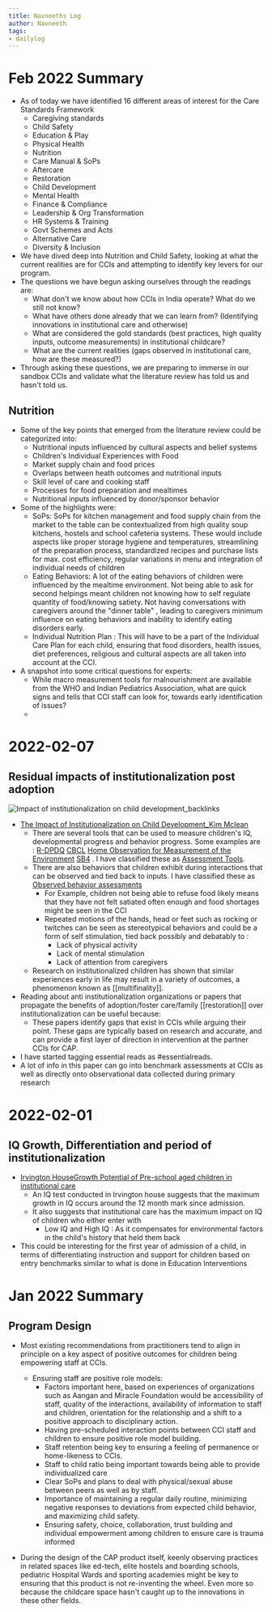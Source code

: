 ```yaml
---
title: Navneeths Log
author: Navneeth
tags:
- dailylog
---
```


# Feb 2022 Summary
- As of today we have identified 16 different areas of interest for the Care Standards Framework
	- Caregiving standards
	- Child Safety
	- Education & Play
	- Physical Health
	- Nutrition
	- Care Manual & SoPs
	- Aftercare
	- Restoration
	- Child Development
	- Mental Health
	- Finance & Compliance
	- Leadership & Org Transformation
	- HR Systems & Training
	- Govt Schemes and Acts
	- Alternative Care
	- Diversity & Inclusion
- We have dived deep into Nutrition and Child Safety, looking at what the current realities are for CCIs and attempting to identify key levers for our program.
-  The questions we have begun asking ourselves through the readings are: 
	- What don't we know about how CCIs in India operate? What do we still not know?
	- What have others done already that we can learn from? (Identifying innovations in institutional care and otherwise)
	- What are considered the gold standards (best practices, high quality inputs, outcome measurements) in institutional childcare?
	- What are the current realities (gaps observed in institutional care, how are these measured?)
- Through asking these questions, we are preparing to immerse in our sandbox CCIs and validate what the literature review has told us and hasn't told us. 

## Nutrition
- Some of the key points that emerged from the literature review could be categorized into:
	 - Nutritional inputs influenced by cultural aspects and belief systems
	 - Children's Individual Experiences with Food
	 - Market supply chain and food prices
	 - Overlaps between heath outcomes and nutritional inputs
	 - Skill level of care and cooking staff
	 - Processes for food preparation and mealtimes
	 - Nutritional inputs influenced by donor/sponsor behavior
- Some of the highlights were:
	- SoPs: SoPs for kitchen management and food supply chain from the market to the table can be contextualized from high quality soup kitchens, hostels and school cafeteria systems. These would include aspects like proper storage hygiene and temperatures, streamlining of the preparation process, standardized recipes and purchase lists for max. cost efficiency, regular variations in menu and integration of individual needs of children
	- Eating Behaviors: A lot of the eating behaviors of children were influenced by the mealtime environment. Not being able to ask for second helpings meant children not knowing how to self regulate quantity of food/knowing satiety. Not having conversations with caregivers around the "dinner table" , leading to caregivers minimum influence on eating behaviors and inability to identify eating disorders early. 
	- Individual Nutrition Plan : This will have to be a part of the Individual Care Plan for each child, ensuring that food disorders, health issues, diet preferences, religious and cultural aspects are all taken into account at the CCI. 
-  A snapshot into some critical questions for experts: 
	- While macro measurement tools for malnourishment are available from the WHO and Indian Pediatrics Association, what are quick signs and tells that CCI staff can look for, towards early identification of issues?
	- 

# 2022-02-07

## Residual impacts of institutionalization post adoption

 ![Impact of institutionalization on child development_backlinks](https://i.imgur.com/GBTp3Za.png)

- [The Impact of Institutionalization on Child Development_Kim Mclean](Volume%201/Reference%20Reading/Research%20Papers/Global/The%20Impact%20of%20Institutionalization%20on%20Child%20Development_Kim%20Mclean.md)
	- There are several tools that can be used to measure children's IQ, developmental progress and behavior progress. Some examples are : [R-DPDQ](R-DPDQ) [CBCL](CBCL) [Home Observation for Measurement of the Environment](Home%20Observation%20for%20Measurement%20of%20the%20Environment) [SB4](SB4) . I have classified these as [Assessment Tools](Volume%201/Roll%20Ups/Assessment%20Tools.md). 
	- There are also behaviors that children exhibit during interactions that can be observed and tied back to inputs. I have classified these as [Observed behavior assessments](Volume%201/Roll%20Ups/Observed%20behavior%20assessments.md)
		- For Example, children not being able to refuse food likely means that they have not felt satiated often enough and food shortages might be seen in the CCI
		- Repeated motions of the hands, head or feet such as rocking or twitches can be seen as stereotypical behaviors and could be a form of self stimulation, tied back possibly and debatably to :
			- Lack of physical activity
			- Lack of mental stimulation
			- Lack of attention from caregivers
	- Research on institutionalized children has  shown that similar experiences early in life may  result in a variety of outcomes, a phenomenon known as [[multifinality]].
- Reading about anti institutionalization organizations or papers that propagate the benefits of adoption/foster care/family [[restoration]] over institutionalization can be useful because: 
	-  These papers identify gaps that exist in CCIs while arguing their point. These gaps are typically based on research and accurate, and can provide a first layer of direction in intervention at the partner CCIs for CAP. 
- I have started tagging essential reads as #essentialreads. 
- A lot of info in this paper can go into benchmark assessments at CCIs as well as directly onto observational data collected during primary research

# 2022-02-01
## IQ Growth, Differentiation and period of institutionalization

- [Irvington HouseGrowth Potential of Pre-school aged children in institutional care](Volume%201/Reference%20Reading/CCIs/Intl/Irvington%20HouseGrowth%20Potential%20of%20Pre-school%20aged%20children%20in%20institutional%20care.md) 
	- An IQ test conducted in Irvington house suggests that the maximum growth in IQ occurs around the 12 month mark since admission. 
	- It also suggests that institutional care has the maximum impact on IQ of children who either enter with
		- Low IQ and High IQ : As it compensates for environmental factors in the child's history that held them back
- This could be interesting for the first year of admission of a child, in terms of differentiating instruction and support for children based on entry benchmarks similar to what is done in Education Interventions


# Jan 2022 Summary
## Program Design 

 - Most existing recommendations from practitioners tend to align in principle on a key aspect of positive outcomes for children being empowering staff at CCIs. 
	- Ensuring staff are positive role models:
		- Factors important here, based on experiences of organizations such as Aangan and Miracle Foundation would be accessibility of staff, quality of the interactions, availability of information to staff and children, orientation for the relationship and a shift to a positive approach to disciplinary action.
		 - Having pre-scheduled interaction points between CCI staff and children to ensure positive role model building.
		 - Staff retention being key to ensuring a feeling of permanence or home-likeness to CCIs.
		 - Staff to child ratio being important towards being able to provide individualized care
		 - Clear SoPs and plans to deal with physical/sexual abuse between peers as well as by staff. 
		 -  Importance of maintaining a regular daily routine, minimizing negative responses to deviations from expected child behavior, and maximizing child safety.
		 - Ensuring safety, choice, collaboration, trust building and individual empowerment among children to ensure care is trauma informed


- During the design of the CAP product itself, keenly observing practices in related spaces like ed-tech, elite hostels and boarding schools, pediatric Hospital Wards and sporting academies might be key to ensuring that this product is not re-inventing the wheel. Even more so because the childcare space hasn't caught up to the innovations in these other fields. 
